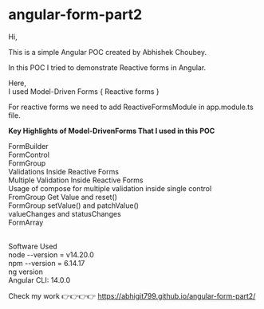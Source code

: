 # angular-form-part2

Hi, <br/>

This is a simple Angular POC created by Abhishek Choubey. <br/>

In this POC I tried to demonstrate Reactive forms in Angular. <br/>

Here, <br/>
I used Model-Driven Forms { Reactive forms } <br/>
 
For reactive forms we need to add ReactiveFormsModule in app.module.ts file. <br/>

<b> Key Highlights of Model-DrivenForms That I used in this POC </b>  <br/>

FormBuilder <br/>
FormControl <br/>
FormGroup <br/>
Validations Inside Reactive Forms <br/>
Multiple Validation Inside Reactive Forms <br/>
Usage of compose for multiple validation inside single control <br/>
FromGroup Get Value and reset()  <br/>
FormGroup setValue() and patchValue()    <br/>
valueChanges and statusChanges  <br/>
FormArray <br/> <br/>

Software Used <br/>
node --version = v14.20.0 <br/>
npm --version = 6.14.17 <br/>
ng version <br/>
Angular CLI: 14.0.0 <br/>

Check my work 👉👉👉👉 https://abhigit799.github.io/angular-form-part2/


<br/>
